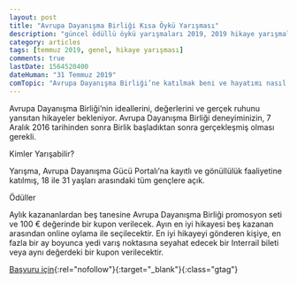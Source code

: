 ```yaml
---
layout: post
title: "Avrupa Dayanışma Birliği Kısa Öykü Yarışması"
description: "güncel ödüllü öykü yarışmaları 2019, 2019 hikaye yarışmaları, para ödüllü yarışmalar 2019, kısa öykü yarışması 2019"
category: articles
tags: [temmuz 2019, genel, hikaye yarışması]
comments: true
lastDate: 1564520400
dateHuman: "31 Temmuz 2019"
comTopic: "Avrupa Dayanışma Birliği’ne katılmak beni ve hayatımı nasıl değiştirdi?"
---
```


Avrupa Dayanışma Birliği’nin ideallerini, değerlerini ve gerçek ruhunu yansıtan hikayeler bekleniyor. Avrupa Dayanışma Birliği deneyiminizin, 7 Aralık 2016 tarihinden sonra Birlik başladıktan sonra gerçekleşmiş olması gerekli.

Kimler Yarışabilir?

Yarışma, Avrupa Dayanışma Gücü Portalı’na kayıtlı ve gönüllülük faaliyetine katılmış, 18 ile 31 yaşları arasındaki tüm gençlere açık.

Ödüller

Aylık kazananlardan beş tanesine Avrupa Dayanışma Birliği promosyon seti ve 100 € değerinde bir kupon verilecek. Ayın en iyi hikayesi beş kazanan arasından online oylama ile seçilecektir. En iyi hikayeyi gönderen kişiye, en fazla bir ay boyunca yedi varış noktasına seyahat edecek bir Interrail bileti veya aynı değerdeki bir kupon verilecektir.

[Başvuru için](https://europa.eu/youth/solidarity/short-story_en?utm_source=edebiyatyarismalari.com&utm_medium=affiliate&utm_campaign=cpc){:rel="nofollow"}{:target="_blank"}{:class="gtag"}
